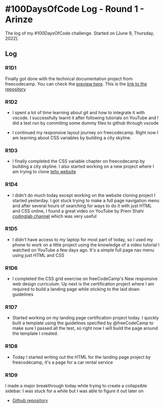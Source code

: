 # #100DaysOfCode Log - Round 1 - Arinze

The log of my #100DaysOfCode challenge. Started on [June 9, Thursday, 2022].

## Log

### R1D1 
Finally got done with the technical documentation project from freecodecamp. You can check the [preview here](https://kushyzee.github.io/Bootstrap-technical-documentation-project/). This is the [link to the repository](https://github.com/kushyzee/Bootstrap-technical-documentation-project/commits/main)

### R1D2
- I spent a lot of time learning about git and how to integrate it with vscode. I successfully learnt it after following tutorials on YouTube and I did a test run by commiting some dummy files to github through vscode

- I continued my responsive layout journey on freecodecamp. Right now I am learning about CSS variables by building a city skyline.

### R1D3
-  I finally completed the CSS variable chapter on freecodecamp by building a city skyline. I also started working on a new project where I am trying to clone [tello website](https://trello.com/home)

### R1D4
- I didn't do much today except working on the website cloning project I started yesterday. I got stuck trying to make a full page navigation menu and after several hours of searching for ways to do it with just HTML and CSS online, I found a great video on YouTube by Prem Shahi [codinglab channel](https://youtu.be/nKnrdABs7Zs) which was very useful

### R1D5
- I didn't have access to my laptop for most part of today, so I used my phone to work on a little project using the knowledge of a video tutorial I watched on YouTube a few days ago. It's a simple full page nav menu using just HTML and CSS

### R1D6 
- I completed the CSS grid exercise on freeCodeCamp's New responsive web design curriculum. Up next is the certification project where I am required to build a landing page while sticking to the laid down guidelines

### R1D7
- Started working on my landing page certification project today. I quickly built a template using the guidelines specified by @freeCodeCamp to make sure I passed all the test, so right now I will build the page around the template I created.

### R1D8
- Today I started writing out the HTML for the landing page project by freecodecamp, it's a page for a car rental service

### R1D9
I made a major breakthrough today while trying to create a collapsible sidebar. I was stuck for a while but I was able to figure it out later on

- [Github repository](https://github.com/kushyzee/zee-rentals-landing-page)

